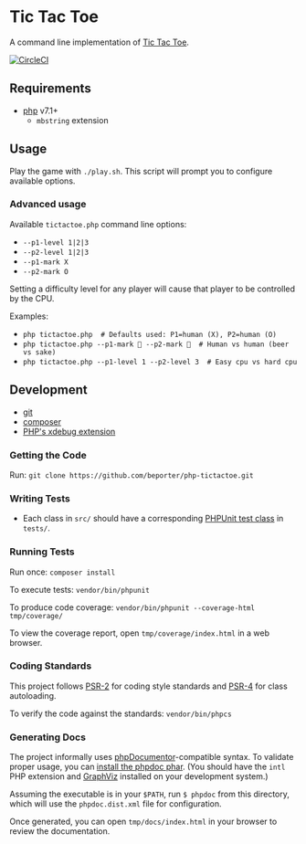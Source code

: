 # Tic Tac Toe

A command line implementation of [Tic Tac Toe](https://en.wikipedia.org/wiki/Tic-tac-toe).

[![CircleCI](https://circleci.com/gh/beporter/php-tictactoe.svg?style=svg)](https://circleci.com/gh/beporter/php-tictactoe)


## Requirements

* [php](https://secure.php.net/downloads.php) v7.1+
    * `mbstring` extension


## Usage

Play the game with `./play.sh`. This script will prompt you to configure available options.


### Advanced usage

Available `tictactoe.php` command line options:
* `--p1-level 1|2|3`
* `--p2-level 1|2|3`
* `--p1-mark X`
* `--p2-mark O`

Setting a difficulty level for any player will cause that player to be controlled by the CPU.

Examples:
* `php tictactoe.php  # Defaults used: P1=human (X), P2=human (O)`
* `php tictactoe.php --p1-mark 🍺 --p2-mark 🍶  # Human vs human (beer vs sake)`
* `php tictactoe.php --p1-level 1 --p2-level 3  # Easy cpu vs hard cpu`


## Development

* [git](https://git-scm.com/)
* [composer](https://getcomposer.org/download/)
* [PHP's xdebug extension](https://xdebug.org/docs/install)


### Getting the Code

Run: `git clone https://github.com/beporter/php-tictactoe.git`


### Writing Tests

* Each class in `src/` should have a corresponding [PHPUnit test class](https://phpunit.readthedocs.io/en/7.1/writing-tests-for-phpunit.html) in `tests/`.


### Running Tests

Run once: `composer install`

To execute tests: `vendor/bin/phpunit`

To produce code coverage: `vendor/bin/phpunit --coverage-html tmp/coverage/`

To view the coverage report, open `tmp/coverage/index.html` in a web browser.


### Coding Standards

This project follows [PSR-2](https://www.php-fig.org/psr/psr-2/) for coding style standards and [PSR-4](https://www.php-fig.org/psr/psr-4/) for class autoloading.

To verify the code against the standards: `vendor/bin/phpcs`


### Generating Docs

The project informally uses [phpDocumentor](https://www.phpdoc.org/)-compatible syntax. To validate proper usage, you can [install the phpdoc phar](https://docs.phpdoc.org/getting-started/installing.html#phar). (You should have the `intl` PHP extension and [GraphViz](https://www.graphviz.org/) installed on your development system.)

Assuming the executable is in your `$PATH`, run `$ phpdoc` from this directory, which will use the `phpdoc.dist.xml` file for configuration.

Once generated, you can open `tmp/docs/index.html` in your browser to review the documentation.
